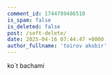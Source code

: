 ```yaml
---
comment_id: 1744789486510
is_spam: false
is_deleted: false
post: /soft-delete/
date: 2025-04-16 07:44:47 +0000
author_fullname: 'toirov akobir'
---
```


ko`t bachami
